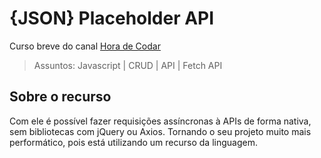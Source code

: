 # {JSON} Placeholder API
Curso breve do canal [Hora de Codar](https://www.youtube.com/watch?v=qIGYM4S8x50&t=2178s&ab_channel=MatheusBattisti-HoradeCodar)
> Assuntos: Javascript | CRUD | API | Fetch API

## Sobre o recurso
Com ele é possível fazer requisições assíncronas à APIs de forma nativa, sem bibliotecas com jQuery ou Axios. Tornando o seu projeto muito mais performático, pois está utilizando um recurso da linguagem.


